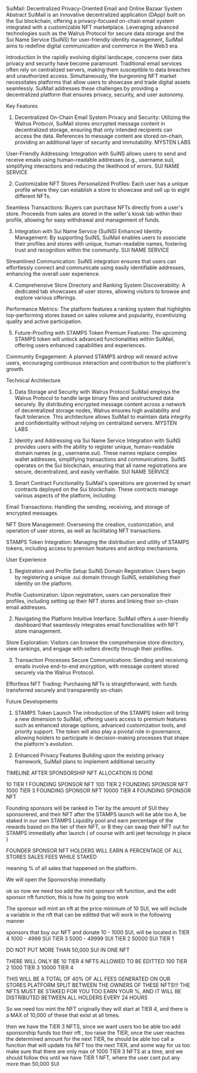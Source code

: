 SuiMail: Decentralized Privacy-Oriented Email and Online Bazaar System
Abstract
SuiMail is an innovative decentralized application (DApp) built on the Sui blockchain, offering a privacy-focused on-chain email system integrated with a customizable NFT marketplace. Leveraging advanced technologies such as the Walrus Protocol for secure data storage and the Sui Name Service (SuiNS) for user-friendly identity management, SuiMail aims to redefine digital communication and commerce in the Web3 era.

Introduction
In the rapidly evolving digital landscape, concerns over data privacy and security have become paramount. Traditional email services often rely on centralized servers, making them susceptible to data breaches and unauthorized access. Simultaneously, the burgeoning NFT market necessitates platforms that allow users to showcase and trade digital assets seamlessly. SuiMail addresses these challenges by providing a decentralized platform that ensures privacy, security, and user autonomy.

Key Features
1. Decentralized On-Chain Email System
Privacy and Security: Utilizing the Walrus Protocol, SuiMail stores encrypted message content in decentralized storage, ensuring that only intended recipients can access the data. References to message content are stored on-chain, providing an additional layer of security and immutability. 
MYSTEN LABS

User-Friendly Addressing: Integration with SuiNS allows users to send and receive emails using human-readable addresses (e.g., username.sui), simplifying interactions and reducing the likelihood of errors. 
SUI NAME SERVICE

2. Customizable NFT Stores
Personalized Profiles: Each user has a unique profile where they can establish a store to showcase and sell up to eight different NFTs.

Seamless Transactions: Buyers can purchase NFTs directly from a user's store. Proceeds from sales are stored in the seller's kiosk tab within their profile, allowing for easy withdrawal and management of funds.

3. Integration with Sui Name Service (SuiNS)
Enhanced Identity Management: By supporting SuiNS, SuiMail enables users to associate their profiles and stores with unique, human-readable names, fostering trust and recognition within the community. 
SUI NAME SERVICE

Streamlined Communication: SuiNS integration ensures that users can effortlessly connect and communicate using easily identifiable addresses, enhancing the overall user experience.

4. Comprehensive Store Directory and Ranking System
Discoverability: A dedicated tab showcases all user stores, allowing visitors to browse and explore various offerings.

Performance Metrics: The platform features a ranking system that highlights top-performing stores based on sales volume and popularity, incentivizing quality and active participation.

5. Future-Proofing with STAMPS Token
Premium Features: The upcoming STAMPS token will unlock advanced functionalities within SuiMail, offering users enhanced capabilities and experiences.

Community Engagement: A planned STAMPS airdrop will reward active users, encouraging continuous interaction and contribution to the platform's growth.

Technical Architecture
1. Data Storage and Security with Walrus Protocol
SuiMail employs the Walrus Protocol to handle large binary files and unstructured data securely. By distributing encrypted message content across a network of decentralized storage nodes, Walrus ensures high availability and fault tolerance. This architecture allows SuiMail to maintain data integrity and confidentiality without relying on centralized servers. 
MYSTEN LABS

2. Identity and Addressing via Sui Name Service
Integration with SuiNS provides users with the ability to register unique, human-readable domain names (e.g., username.sui). These names replace complex wallet addresses, simplifying transactions and communications. SuiNS operates on the Sui blockchain, ensuring that all name registrations are secure, decentralized, and easily verifiable. 
SUI NAME SERVICE

3. Smart Contract Functionality
SuiMail's operations are governed by smart contracts deployed on the Sui blockchain. These contracts manage various aspects of the platform, including:

Email Transactions: Handling the sending, receiving, and storage of encrypted messages.

NFT Store Management: Overseeing the creation, customization, and operation of user stores, as well as facilitating NFT transactions.

STAMPS Token Integration: Managing the distribution and utility of STAMPS tokens, including access to premium features and airdrop mechanisms.

User Experience
1. Registration and Profile Setup
SuiNS Domain Registration: Users begin by registering a unique .sui domain through SuiNS, establishing their identity on the platform.

Profile Customization: Upon registration, users can personalize their profiles, including setting up their NFT stores and linking their on-chain email addresses.

2. Navigating the Platform
Intuitive Interface: SuiMail offers a user-friendly dashboard that seamlessly integrates email functionalities with NFT store management.

Store Exploration: Visitors can browse the comprehensive store directory, view rankings, and engage with sellers directly through their profiles.

3. Transaction Processes
Secure Communications: Sending and receiving emails involve end-to-end encryption, with message content stored securely via the Walrus Protocol.

Effortless NFT Trading: Purchasing NFTs is straightforward, with funds transferred securely and transparently on-chain.

Future Developments
1. STAMPS Token Launch
The introduction of the STAMPS token will bring a new dimension to SuiMail, offering users access to premium features such as enhanced storage options, advanced customization tools, and priority support. The token will also play a pivotal role in governance, allowing holders to participate in decision-making processes that shape the platform's evolution.

2. Enhanced Privacy Features
Building upon the existing privacy framework, SuiMail plans to implement additional security




TIMELINE AFTER SPONSORSHIP NFT ALLOCATION IS DONE

10 TIER 1 FOUNDING SPONSOR NFT
100 TIER 2 FOUNDING SPONSOR NFT
1000 TIER 3 FOUNDING SPONSOR NFT
10000 TIER 4 FOUNDING SPONSOR NFT

Founding sponsors will be ranked in Tier by the amount of SUI they sponsorered, and their NFT after the STAMPS launch will be able too A, be staked in our own STAMPS Liquidity pool and earn percentage of the rewards based on the tier of their NFT, or B they can swap their NFT out for STAMPS immediatly after launch ( of course with anti jeet tecnology in place )

FOUNDER SPONSOR NFT HOLDERS WILL EARN A PERCENTAGE OF ALL STORES SALES FEES WHILE STAKED

meaning % of all sales that happened on the platform.

We will open the Sponsorship immediatly

ok so now we need too add the mint sponsor nft function, and the edit sponsor nft function, this is how its going too work

The sponsor will mint an nft at the price minimum of 10 SUI, we will include a variable in the nft that can be editted that will work in the following manner

sponsors that buy our NFT and donate 10 - 1000 SUI, will be located in TIER 4
1000 - 4999 SUI TIER 3
5000 - 49999 SUI TIER 2 
50000 SUI TIER 1

DO NOT PUT MORE THAN 50,000 SUI IN ONE NFT 

THERE WILL ONLY BE 10 TIER 4 NFTS ALLOWED TO BE EDITTED
100 TIER 2
1000 TIER 3
10000 TIER 4

THIS WILL BE A TOTAL OF 40% OF ALL FEES GENERATED ON OUR STORES PLATFORM SPLIT BETWEEN THE OWNERS OF THESE NFTS!!! THE NFTS MUST BE STAKED FOR YOU TOO EARN YOUR %, AND IT WILL BE DISTRIBUTED BETWEEN ALL HOLDERS EVERY 24 HOURS

So we need too mint the NFT originally they will start at TIER 4, and there is a MAX of 10,000 of these that exist at all times. 

then we have the TIER 3 NFTS, since we want users too be able too add sponsorship funds too their nft , too raise the TIER, once the user reaches the determined amount for the next TIER, he should be able too call a function that will update his NFT too the next TIER, and some way for us too make sure that there are only max of 1000 TIER 3 NFTS at a time, and we should follow this until we have TIER 1 NFT, where the user cant put any more than 50,000 SUI